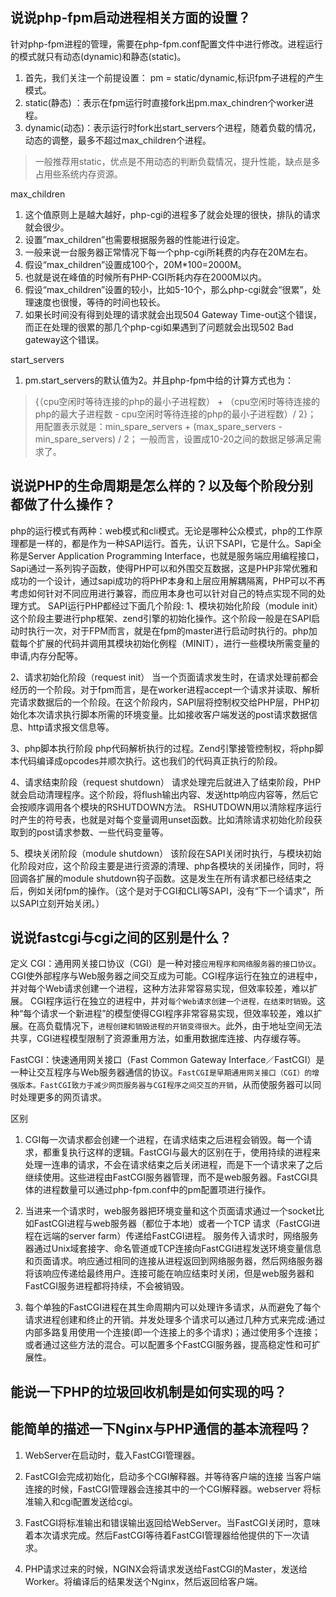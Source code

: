 ## 说说php-fpm启动进程相关方面的设置？

针对php-fpm进程的管理，需要在php-fpm.conf配置文件中进行修改。进程运行的模式就只有动态(dynamic)和静态(static)。

1. 首先，我们关注一个前提设置： pm = static/dynamic,标识fpm子进程的产生模式。
2. static(静态) ：表示在fpm运行时直接fork出pm.max_chindren个worker进程。
3. dynamic(动态)：表示运行时fork出start_servers个进程，随着负载的情况，动态的调整，最多不超过max_children个进程。
> 一般推荐用static，优点是不用动态的判断负载情况，提升性能，缺点是多占用些系统内存资源。

max_children
1. 这个值原则上是越大越好，php-cgi的进程多了就会处理的很快，排队的请求就会很少。
2. 设置”max_children”也需要根据服务器的性能进行设定。
3. 一般来说一台服务器正常情况下每一个php-cgi所耗费的内存在20M左右。
4. 假设“max_children”设置成100个，20M*100=2000M。
5. 也就是说在峰值的时候所有PHP-CGI所耗内存在2000M以内。
6. 假设“max_children”设置的较小，比如5-10个，那么php-cgi就会“很累”，处理速度也很慢，等待的时间也较长。
7. 如果长时间没有得到处理的请求就会出现504 Gateway Time-out这个错误，而正在处理的很累的那几个php-cgi如果遇到了问题就会出现502 Bad gateway这个错误。

start_servers
1. pm.start_servers的默认值为2。并且php-fpm中给的计算方式也为：
> {（cpu空闲时等待连接的php的最小子进程数） + （cpu空闲时等待连接的php的最大子进程数 - cpu空闲时等待连接的php的最小子进程数）/ 2}；
用配置表示就是：min_spare_servers + (max_spare_servers - min_spare_servers) / 2；
一般而言，设置成10-20之间的数据足够满足需求了。

## 说说PHP的生命周期是怎么样的？以及每个阶段分别都做了什么操作？

php的运行模式有两种：web模式和cli模式。无论是哪种公众模式，php的工作原理都是一样的，都是作为一种SAPI运行。首先，认识下SAPI，它是什么。Sapi全称是Server Application Programming Interface，也就是服务端应用编程接口，Sapi通过一系列钩子函数，使得PHP可以和外围交互数据，这是PHP非常优雅和成功的一个设计，通过sapi成功的将PHP本身和上层应用解耦隔离，PHP可以不再考虑如何针对不同应用进行兼容，而应用本身也可以针对自己的特点实现不同的处理方式。
SAPI运行PHP都经过下面几个阶段:
1、模块初始化阶段（module init）
这个阶段主要进行php框架、zend引擎的初始化操作。这个阶段一般是在SAPI启动时执行一次，对于FPM而言，就是在fpm的master进行启动时执行的。php加载每个扩展的代码并调用其模块初始化例程（MINIT），进行一些模块所需变量的申请,内存分配等。

2、请求初始化阶段（request init）
当一个页面请求发生时，在请求处理前都会经历的一个阶段。对于fpm而言，是在worker进程accept一个请求并读取、解析完请求数据后的一个阶段。在这个阶段内，SAPI层将控制权交给PHP层，PHP初始化本次请求执行脚本所需的环境变量。比如接收客户端发送的post请求数据信息、http请求报文信息等。

3、php脚本执行阶段
php代码解析执行的过程。Zend引擎接管控制权，将php脚本代码编译成opcodes并顺次执行。这也我们的代码真正执行的阶段。

4、请求结束阶段（request shutdown）
请求处理完后就进入了结束阶段，PHP就会启动清理程序。这个阶段，将flush输出内容、发送http响应内容等，然后它会按顺序调用各个模块的RSHUTDOWN方法。 RSHUTDOWN用以清除程序运行时产生的符号表，也就是对每个变量调用unset函数。比如清除请求初始化阶段获取到的post请求参数、一些代码变量等。

5、模块关闭阶段（module shutdown）
该阶段在SAPI关闭时执行，与模块初始化阶段对应，这个阶段主要是进行资源的清理、php各模块的关闭操作，同时，将回调各扩展的module shutdown钩子函数。这是发生在所有请求都已经结束之后，例如关闭fpm的操作。（这个是对于CGI和CLI等SAPI，没有“下一个请求”，所以SAPI立刻开始关闭。）

## 说说fastcgi与cgi之间的区别是什么？

定义
CGI：通用网关接口协议（CGI）是一种对接`应用程序和网络服务器的接口协议`。CGI使外部程序与Web服务器之间交互成为可能。CGI程序运行在独立的进程中，并对每个Web请求创建一个进程，这种方法非常容易实现，但效率较差，难以扩展。
CGI程序运行在独立的进程中，并对`每个Web请求创建一个进程，在结束时销毁`。这种“每个请求一个新进程”的模型使得CGI程序非常容易实现，但效率较差，难以扩展。在高负载情况下，`进程创建和销毁进程的开销变得很大`。此外，由于地址空间无法共享，CGI进程模型限制了资源重用方法，如重用数据库连接、内存缓存等。

FastCGI：快速通用网关接口（Fast Common Gateway Interface／FastCGI）是一种让交互程序与Web服务器通信的协议。`FastCGI是早期通用网关接口（CGI）的增强版本。FastCGI致力于减少网页服务器与CGI程序之间交互的开销`，从而使服务器可以同时处理更多的网页请求。

区别
1. CGI每一次请求都会创建一个进程，在请求结束之后进程会销毁。每一个请求，都重复执行这样的逻辑。FastCGI与最大的区别在于，使用持续的进程来处理一连串的请求，不会在请求结束之后关闭进程，而是下一个请求来了之后继续使用。这些进程由FastCGI服务器管理，而不是web服务器。FastCGI具体的进程数量可以通过php-fpm.conf中的pm配置项进行操作。

2. 当进来一个请求时，web服务器把环境变量和这个页面请求通过一个socket比如FastCGI进程与web服务器（都位于本地）或者一个TCP 请求（FastCGI进程在远端的server farm）传递给FastCGI进程。
服务传入请求时，网络服务器通过Unix域套接字、命名管道或TCP连接向FastCGI进程发送环境变量信息和页面请求。响应通过相同的连接从进程返回到网络服务器，然后网络服务器将该响应传递给最终用户。连接可能在响应结束时关闭，但是web服务器和FastCGI服务进程都将持续，不会被销毁。

3. 每个单独的FastCGI进程在其生命周期内可以处理许多请求，从而避免了每个请求进程创建和终止的开销。并发处理多个请求可以通过几种方式来完成:通过内部多路复用使用一个连接(即一个连接上的多个请求)；通过使用多个连接；或者通过这些方法的混合。可以配置多个FastCGI服务器，提高稳定性和可扩展性。

## 能说一下PHP的垃圾回收机制是如何实现的吗？

## 能简单的描述一下Nginx与PHP通信的基本流程吗？

1. WebServer在启动时，载入FastCGI管理器。

2. FastCGI会完成初始化，启动多个CGI解释器。并等待客户端的连接 当客户端连接的时候，FastCGI管理器会连接其中的一个CGI解释器。webserver 将标准输入和cgi配置发送给cgi。

3. FastCGI将标准输出和错误输出返回给WebServer。当FastCGI关闭时，意味着本次请求完成。然后FastCGI等待着FastCGI管理器给他提供的下一次请求。

4. PHP请求过来的时候，NGINX会将请求发送给FastCGI的Master，发送给Worker。将编译后的结果发送个Nginx，然后返回给客户端。
